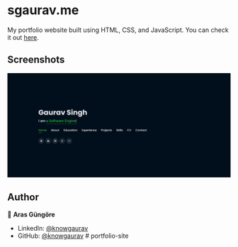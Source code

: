 # sgaurav.me

My portfolio website built using HTML, CSS, and JavaScript. You can check it out [here](https://sgaurav.me).

## Screenshots

<p float="center">
    <img src="./Screenshots/site_demo.jpg" width="800">
</p>

## Author

👤 **Aras Güngöre**

- LinkedIn: [@knowgaurav](https://www.linkedin.com/in/knowgaurav)
- GitHub: [@knowgaurav](https://github.com/knowgaurav)
#   p o r t f o l i o - s i t e 
 
 